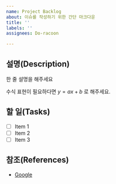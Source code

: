 ```yaml
---
name: Project Backlog
about: 이슈를 작성하기 위한 간단 마크다운
title: ''
labels: ''
assignees: Do-racoon

---
```


## 설명(Description)

한 줄 설명을 해주세요

수식 표현이 필요하다면 $y=ax+b$ 로 해주세요.

## 할 일(Tasks)

- [ ] Item 1
- [ ] Item 2
- [ ] Item 3

## 참조(References)

- [Google](https://www.google.com/)
